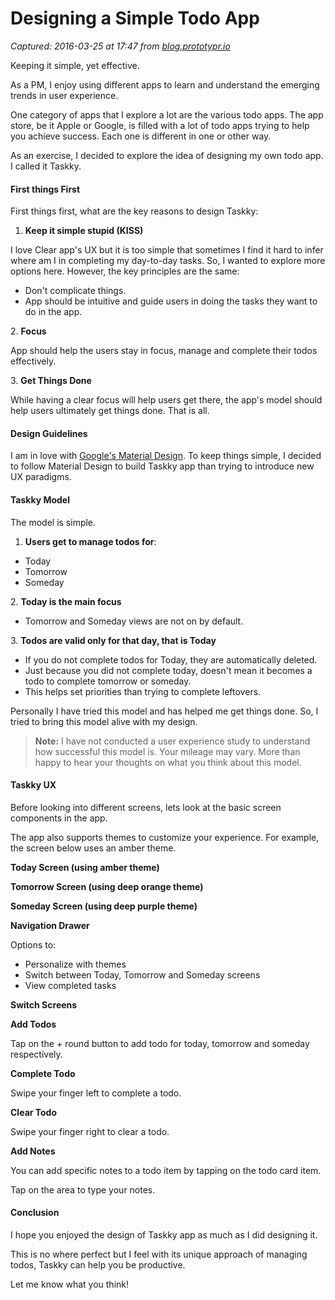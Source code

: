 # Designing a Simple Todo App

_Captured: 2016-03-25 at 17:47 from [blog.prototypr.io](https://blog.prototypr.io/designing-a-simple-todo-app-b4d4ed9300a4)_

Keeping it simple, yet effective.

As a PM, I enjoy using different apps to learn and understand the emerging trends in user experience.

One category of apps that I explore a lot are the various todo apps. The app store, be it Apple or Google, is filled with a lot of todo apps trying to help you achieve success. Each one is different in one or other way.

As an exercise, I decided to explore the idea of designing my own todo app. I called it Taskky.

#### First things First

First things first, what are the key reasons to design Taskky:

  1. **Keep it simple stupid (KISS)**

I love Clear app's UX but it is too simple that sometimes I find it hard to infer where am I in completing my day-to-day tasks. So, I wanted to explore more options here. However, the key principles are the same:

  * Don't complicate things.
  * App should be intuitive and guide users in doing the tasks they want to do in the app.

2\. **Focus**

App should help the users stay in focus, manage and complete their todos effectively.

3\. **Get Things Done**

While having a clear focus will help users get there, the app's model should help users ultimately get things done. That is all.

#### Design Guidelines

I am in love with [Google's Material Design](https://www.google.com/design/spec/material-design/introduction.html). To keep things simple, I decided to follow Material Design to build Taskky app than trying to introduce new UX paradigms.

#### Taskky Model

The model is simple.

  1. **Users get to manage todos for**:
  * Today
  * Tomorrow
  * Someday

2\. **Today is the main focus**

  * Tomorrow and Someday views are not on by default.

3\. **Todos are valid only for that day, that is Today**

  * If you do not complete todos for Today, they are automatically deleted.
  * Just because you did not complete today, doesn't mean it becomes a todo to complete tomorrow or someday.
  * This helps set priorities than trying to complete leftovers.

Personally I have tried this model and has helped me get things done. So, I tried to bring this model alive with my design.

> **Note:** I have not conducted a user experience study to understand how successful this model is. Your mileage may vary. More than happy to hear your thoughts on what you think about this model.

#### Taskky UX

Before looking into different screens, lets look at the basic screen components in the app.

The app also supports themes to customize your experience. For example, the screen below uses an amber theme.

**Today Screen (using amber theme)**

**Tomorrow Screen (using deep orange theme)**

**Someday Screen (using deep purple theme)**

**Navigation Drawer**

Options to:

  * Personalize with themes
  * Switch between Today, Tomorrow and Someday screens
  * View completed tasks

**Switch Screens**

**Add Todos**

Tap on the + round button to add todo for today, tomorrow and someday respectively.

**Complete Todo**

Swipe your finger left to complete a todo.

**Clear Todo**

Swipe your finger right to clear a todo.

**Add Notes**

You can add specific notes to a todo item by tapping on the todo card item.

Tap on the area to type your notes.

#### Conclusion

I hope you enjoyed the design of Taskky app as much as I did designing it.

This is no where perfect but I feel with its unique approach of managing todos, Taskky can help you be productive.

Let me know what you think!
